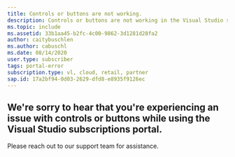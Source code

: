 ```yaml
---
title: Controls or buttons are not working.
description: Controls or buttons are not working in the Visual Studio subscription portal.
ms.topic: include
ms.assetid: 33b1aa45-b2fc-4c00-9862-3d1281d28fa2
author: caitybuschlen
ms.author: cabuschl
ms.date: 08/14/2020
user.type: subscriber
tags: portal-error
subscription.type: vl, cloud, retail, partner
sap.id: 17a2bf94-0d03-2629-dfd8-e8935f9126ec
---
```


## We're sorry to hear that you're experiencing an issue with controls or buttons while using the Visual Studio subscriptions portal. 

Please reach out to our support team for assistance. 